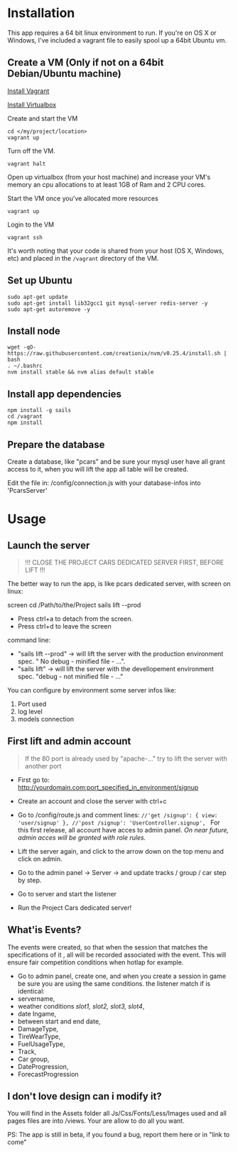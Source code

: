 # Installation

This app requires a 64 bit linux environment to run. If you're on OS X or Windows, I've included a vagrant file to easily spool up a 64bit Ubuntu vm.

## Create a VM (Only if not on a 64bit Debian/Ubuntu machine)
[Install Vagrant](http://docs.vagrantup.com/v2/installation/index.html)

[Install Virtualbox](https://www.virtualbox.org/wiki/Downloads)

Create and start the VM
```
cd </my/project/location>
vagrant up
```

Turn off the VM.
```
vagrant halt
```

Open up virtualbox (from your host machine) and increase your VM's memory an cpu allocations to at least 1GB of Ram and 2 CPU cores.

Start the VM once you've allocated more resources
```
vagrant up
```

Login to the VM
```
vagrant ssh
```
It's worth noting that your code is shared from your host (OS X, Windows, etc) and placed in the `/vagrant` directory of the VM.


## Set up Ubuntu
```
sudo apt-get update
sudo apt-get install lib32gcc1 git mysql-server redis-server -y
sudo apt-get autoremove -y
```

## Install node
```
wget -qO- https://raw.githubusercontent.com/creationix/nvm/v0.25.4/install.sh | bash
. ~/.bashrc
nvm install stable && nvm alias default stable
```

## Install app dependencies
```
npm install -g sails
cd /vagrant
npm install
```

## Prepare the database

Create a database, like "pcars" and be sure your mysql user have all grant access to it, when you will lift the app all table will be created.

Edit the file in: /config/connection.js with your database-infos into 'PcarsServer'

# Usage

## Launch the server

> !!! CLOSE THE PROJECT CARS DEDICATED SERVER FIRST, BEFORE LIFT !!!

The better way to run the app, is like pcars dedicated server, with screen on linux:

screen
cd /Path/to/the/Project
sails lift --prod

- Press ctrl­+a  to detach from the screen.
- Press ctrl+­d to leave the screen

command line:
- "sails lift --prod" -> will lift the server with the production environment spec.  " No debug - minified file  -  ...".
- "sails lift" -> will lift the server with the devellopement environment spec. "debug  - not minified file - ..."

You can configure by environment some server infos like:
1. Port used
2. log level
3. models connection

## First lift and admin account

> If the 80 port is already used by "apache-..." try to lift the server
> with another port

- First go to: http://yourdomain.com:port_specified_in_environment/signup

- Create an account and close the server with ctrl+c

- Go to /config/route.js and comment lines:
`//'get /signup': { view: 'user/signup' },
//'post /signup': 'UserController.signup',
`
For this first release, all account have acces to admin panel.
*On near future, admin acces will be granted with role rules.*

- Lift the server again, and click to the arrow down on the top menu and click on admin.
- Go to the admin panel -> Server -> and update tracks / group / car step by step.
- Go to server and start the listener
- Run the Project Cars dedicated server!

## What'is Events?

The events were created, so that when the session that matches the specifications of it , all will be recorded associated with the event. This will ensure fair competition conditions when hotlap for example.

- Go to admin panel, create one, and when you create a session in game be sure you are using the same conditions. the listener match if is identical:
-  servername,
- weather conditions *slot1, slot2, slot3, slot4*,
- date Ingame,
- between start and end date,
- DamageType,
- TireWearType,
- FuelUsageType,
- Track,
- Car group,
- DateProgression,
- ForecastProgression

## I don't love design can i modify it?

You will find in the Assets folder all Js/Css/Fonts/Less/Images used and all pages files are into /views. Your are allow to do all you want.


PS: The app is still in beta, if you found a bug, report them here or in "link to come"
